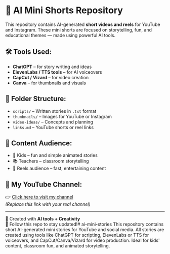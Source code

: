 # 🎥 AI Mini Shorts Repository

This repository contains AI-generated **short videos and reels** for YouTube and Instagram. These mini shorts are focused on storytelling, fun, and educational themes — made using powerful AI tools.

## 🛠 Tools Used:
- **ChatGPT** – for story writing and ideas
- **ElevenLabs / TTS tools** – for AI voiceovers
- **CapCut / Vizard** – for video creation
- **Canva** – for thumbnails and visuals

## 📂 Folder Structure:
- `scripts/` – Written stories in `.txt` format
- `thumbnails/` – Images for YouTube or Instagram
- `video-ideas/` – Concepts and planning
- `links.md` – YouTube shorts or reel links

## 🎯 Content Audience:
- 👶 Kids – fun and simple animated stories
- 📚 Teachers – classroom storytelling
- 📱 Reels audience – fast, entertaining content

## 🔗 My YouTube Channel:
👉 [Click here to visit my channel](https://your-link-here.com)  
*(Replace this link with your real channel)*

---

🧠 Created with **AI tools + Creativity**  
📌 Follow this repo to stay updated!# ai-mini-stories
This repository contains short AI-generated mini stories for YouTube and social media. All stories are created using tools like ChatGPT for scripting, ElevenLabs or TTS for voiceovers, and CapCut/Canva/Vizard for video production. Ideal for kids' content, classroom fun, and animated storytelling.
